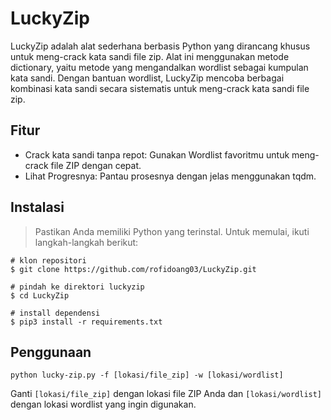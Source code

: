 # LuckyZip
LuckyZip adalah alat sederhana berbasis Python yang dirancang khusus untuk meng-crack kata sandi file zip. Alat ini menggunakan metode dictionary, yaitu metode yang mengandalkan wordlist sebagai kumpulan kata sandi. Dengan bantuan wordlist, LuckyZip mencoba berbagai kombinasi kata sandi secara sistematis untuk meng-crack kata sandi file zip.


## Fitur
- Crack kata sandi tanpa repot: Gunakan Wordlist favoritmu untuk meng-crack file ZIP dengan cepat.
- Lihat Progresnya: Pantau prosesnya dengan jelas menggunakan tqdm.

## Instalasi
> Pastikan Anda memiliki Python yang terinstal. Untuk memulai, ikuti langkah-langkah berikut:
```
# klon repositori
$ git clone https://github.com/rofidoang03/LuckyZip.git

# pindah ke direktori luckyzip
$ cd LuckyZip

# install dependensi
$ pip3 install -r requirements.txt
```

## Penggunaan
```
python lucky-zip.py -f [lokasi/file_zip] -w [lokasi/wordlist]

```
Ganti `[lokasi/file_zip]` dengan lokasi file ZIP Anda dan `[lokasi/wordlist]` dengan lokasi wordlist yang ingin digunakan.
